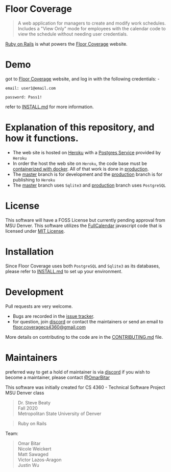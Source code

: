 # Floor Coverage
> A web application for managers to create and modify work schedules.
Includes a "View Only" mode for employees with the calendar code to view the schedule without needing user credentials.

[Ruby on Rails](http://rubyonrails.org/) is what powers the [Floor Coverage](https://floorcoverage.herokuapp.com/) website. 

# Demo
got to [Floor Coverage](https://floorcoverage.herokuapp.com/) website, and log in with the following credentials: -

```
email: user1@email.com 
```
```
password: Pass1!
```
refer to [INSTALL.md](INSTALL.md) for more information.

# Explanation of this repository, and how it functions.

* The web site is hosted on [Heroku](https://www.heroku.com/home) with a [Postgres Service](https://www.heroku.com/postgres) provided by `Heroku`
* In order the host the web site on `Heroku`, the code base must be [containerized with docker](https://devcenter.heroku.com/articles/getting-started-with-rails6). 
All of that work is done in [production](https://github.com/nweicker/CS4360/tree/production).
* The [master](https://github.com/nweicker/CS4360) branch is for development and the [production](https://github.com/nweicker/CS4360/tree/production) branch is for publishing to `Heroku`
* The [master](https://github.com/nweicker/CS4360) branch uses `Sqlite3` and [production](https://github.com/nweicker/CS4360/tree/production) branch  uses `PostgreSQL`

# License

This software will have a FOSS License but currently pending approval from MSU Denver.
This software utilizes the [FullCalendar](https://fullcalendar.io/) javascript code that is licensed under 
 [MIT License](https://github.com/fullcalendar/fullcalendar/blob/master/LICENSE.txt).

# Installation

Since Floor Coverage uses both `PostgreSQL` and `Sqlite3` as its databases, please refer to [INSTALL.md](INSTALL.md) to set up your environment.

# Development

Pull requests are very welcome.

* Bugs are recorded in the [issue tracker](https://github.com/nweicker/CS4360/issues). 
* for question, join [discord](https://discord.gg/Tuy6gnyyan) or contact the maintainers or send an email to [floor.coveragecs4360@gmail.com](floor.coveragecs4360@gmail.com)  

More details on contributing to the code are in the [CONTRIBUTING.md](CONTRIBUTING.md) file.

# Maintainers

preferred way to get a hold of maintainer is via [discord](https://discord.gg/Tuy6gnyyan)
if you wish to become a maintainer, please contact [@OmarBitar](https://github.com/OmarBitar) 


This software was initially created for CS 4360 - Technical Software Project MSU Denver class
>Dr. Steve Beaty  
>Fall 2020  
>Metropolitan State University of Denver  

> Ruby on Rails

Team:  
> Omar Bitar  
> Nicole Weickert  
> Matt Sawaged  
> Victor Lazos-Aragon  
> Justin Wu
